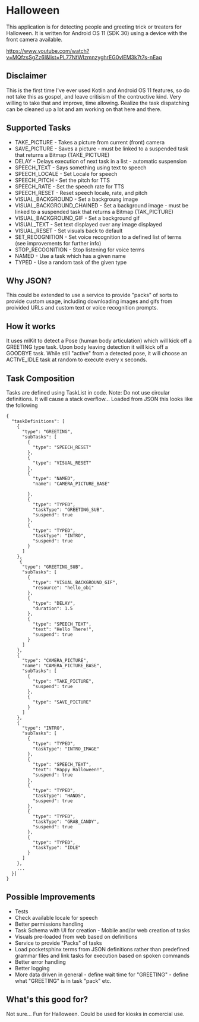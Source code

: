 # Halloween
This application is for detecting people and greeting trick or treaters for Halloween. 
It is written for Android OS 11 (SDK 30) using a device with the front camera available.

https://www.youtube.com/watch?v=MQfzsSgZz6I&list=PL77NfWIzmnzyghrEG0vlEM3k7t7s-nEaq

## Disclaimer
This is the first time I've ever used Kotlin and Android OS 11 features, so do not take this as gospel, and leave critisism of the contructive kind.
Very willing to take that and improve, time allowing. Realize the task dispatching can be cleaned up a lot and am working on that here and there.

## Supported Tasks
- TAKE_PICTURE - Takes a picture from current (front) camera
- SAVE_PICTURE - Saves a picture - must be linked to a suspended task that returns a Bitmap (TAKE_PICTURE)
- DELAY - Delays execution of next task in a list - automatic suspension
- SPEECH_TEXT - Says something using text to speech
- SPEECH_LOCALE - Set Locale for speech
- SPEECH_PITCH - Set the pitch for TTS
- SPEECH_RATE - Set the speech rate for TTS
- SPEECH_RESET - Reset speech locale, rate, and pitch
- VISUAL_BACKGROUND - Set a backgroung image
- VISUAL_BACKGROUND_CHAINED - Set a background image - must be linked to a suspended task that returns a Bitmap (TAK_PICTURE)
- VISUAL_BACKGROUND_GIF - Set a background gif
- VISUAL_TEXT - Set text displayed over any image displayed
- VISUAL_RESET - Set visuals back to default
- SET_RECOGNITION - Set voice recognition to a defined list of terms (see improvements for further info)
- STOP_RECOGNITION - Stop listening for voice terms
- NAMED - Use a task which has a given name
- TYPED - Use a random task of the given type


## Why JSON?
This could be extended to use a service to provide "packs" of sorts to provide custom usage, including downloading images and gifs from proivided URLs and
custom text or voice recognition prompts.

## How it works
It uses mlKit to detect a Pose (human body articulation) which will kick off a GREETING type task.  Upon body leaving detection it will kick off a GOODBYE task.
While still "active" from a detected pose, it will choose an ACTIVE_IDLE task at random to execute every x seconds.

## Task Composition
Tasks are defined using TaskList in code. Note: Do not use circular definitions. It will cause a stack overflow...
Loaded from JSON this looks like the following
```
{
  "taskDefinitions": [
    {
      "type": "GREETING",
      "subTasks": [
        {
          "type": "SPEECH_RESET"
        },
        {
          "type": "VISUAL_RESET"
        },
        {
          "type": "NAMED",
          "name": "CAMERA_PICTURE_BASE"

        },
        {
          "type": "TYPED",
          "taskType": "GREETING_SUB",
          "suspend": true
        },
        {
          "type": "TYPED",
          "taskType": "INTRO",
          "suspend": true
        }
      ]
    },
     {
      "type": "GREETING_SUB",
      "subTasks": [
        {
          "type": "VISUAL_BACKGROUND_GIF",
          "resource": "hello_obi"
        },
        {
          "type": "DELAY",
          "duration": 1.5
        },
        {
          "type": "SPEECH_TEXT",
          "text": "Hello There!",
          "suspend": true
        }
      ]
    },
    {
      "type": "CAMERA_PICTURE",
      "name": "CAMERA_PICTURE_BASE",
      "subTasks": [
        {
          "type": "TAKE_PICTURE",
          "suspend": true
        },
        {
          "type": "SAVE_PICTURE"
        }
      ]
    },
    {
      "type": "INTRO",
      "subTasks": [
        {
          "type": "TYPED",
          "taskType": "INTRO_IMAGE"
        },
        {
          "type": "SPEECH_TEXT",
          "text": "Happy Halloween!",
          "suspend": true
        },
        {
          "type": "TYPED",
          "taskType": "HANDS",
          "suspend": true
        },
        {
          "type": "TYPED",
          "taskType": "GRAB_CANDY",
          "suspend": true
        },
        {
          "type": "TYPED",
          "taskType": "IDLE"
        }
      ]
    },
    ...
  }]
}
```

## Possible Improvements
- Tests
- Check available locale for speech
- Better permissions handling
- Task Schema with UI for creation - Mobile and/or web creation of tasks
- Visuals pre-loaded from web based on definitions
- Service to provide "Packs" of tasks
- Load pocketsphinx terms from JSON definitions rather than predefined grammar files and link tasks for execution based on spoken commands
- Better error handling
- Better logging
- More data driven in general - define wait time for "GREETING" - define what "GREETING" is in task "pack" etc.

## What's this good for?
Not sure... Fun for Halloween.  Could be used for kiosks in comercial use.

